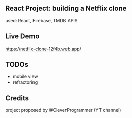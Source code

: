 ## React Project: building a Netflix clone

used: React, Firebase, TMDB APIS

## Live Demo

https://netflix-clone-12f4b.web.app/

## TODOs

- mobile view
- refractoring

## Credits

project proposed by @CleverProgrammer (YT channel)

